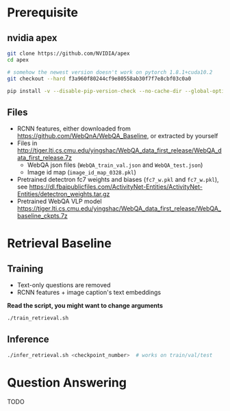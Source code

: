 # Prerequisite

## nvidia apex

```bash
git clone https://github.com/NVIDIA/apex
cd apex

# somehow the newest version doesn't work on pytorch 1.8.1+cuda10.2
git checkout --hard f3a960f80244cf9e80558ab30f7f7e8cbf03c0a0 

pip install -v --disable-pip-version-check --no-cache-dir --global-option="--cpp_ext" --global-option="--cuda_ext" ./
```

## Files

- RCNN features, either downloaded from https://github.com/WebQnA/WebQA_Baseline, or extracted by yourself
- Files in http://tiger.lti.cs.cmu.edu/yingshac/WebQA_data_first_release/WebQA_data_first_release.7z
    - WebQA json files (`WebQA_train_val.json` and `WebQA_test.json`)
    - Image id map (`image_id_map_0328.pkl`)
- Pretrained detectron fc7 weights and biases (`fc7_w.pkl` and `fc7_w.pkl`),
  see https://dl.fbaipublicfiles.com/ActivityNet-Entities/ActivityNet-Entities/detectron_weights.tar.gz
- Pretrained WebQA VLP model https://tiger.lti.cs.cmu.edu/yingshac/WebQA_data_first_release/WebQA_baseline_ckpts.7z

# Retrieval Baseline

## Training

- Text-only questions are removed
- RCNN features + image caption's text embeddings

**Read the script, you might want to change arguments**

```bash
./train_retrieval.sh
```

## Inference

```bash
./infer_retrieval.sh <checkpoint_number>  # works on train/val/test
```

# Question Answering

TODO
